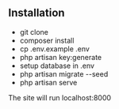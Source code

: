  ## Installation

- git clone
- composer install
- cp .env.example .env
- php artisan key:generate
- setup database in .env
- php artisan migrate --seed
- php artisan serve

The site will run localhost:8000